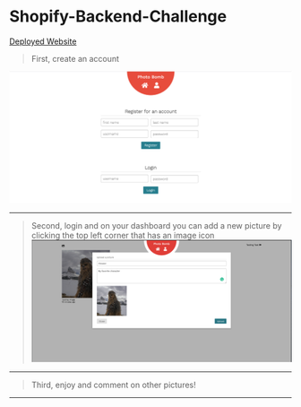 # Shopify-Backend-Challenge

[Deployed Website](https://photos.ricardol.com/)

> First, create an account

![alt-text](https://github.com/ricardo-ljr/Shopify-Backend-Challenge/blob/main/registration-and-login.png)

---

> Second, login and on your dashboard you can add a new picture by clicking the top left corner that has an image icon
![alt-text](https://github.com/ricardo-ljr/Shopify-Backend-Challenge/blob/main/upload-img.png)

---

> Third, enjoy and comment on other pictures!

---
